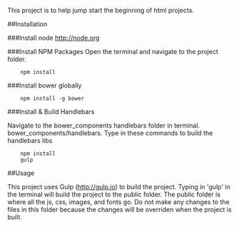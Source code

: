 This project is to help jump start the beginning of html projects.

##Installation

###Install node
http://node.org

###Install NPM Packages
Open the terminal and navigate to the project folder.
```console
    npm install
```	
###Install bower globally
```console
    npm install -g bower
```
###Install & Build Handlebars

Navigate to the bower_components handlebars folder in terminal.  bower_components/handlebars.  Type in these commands to build the handlebars libs
```console
    npm install
	gulp
```
##Usage

This project uses Gulp (http://gulp.io) to build the project.  Typing in 'gulp' in the terminal will build the project to the public folder.  The public folder is where all the js, css, images, and fonts go.  Do not make any changes to the files in this folder because the changes will be overriden when the project is built.